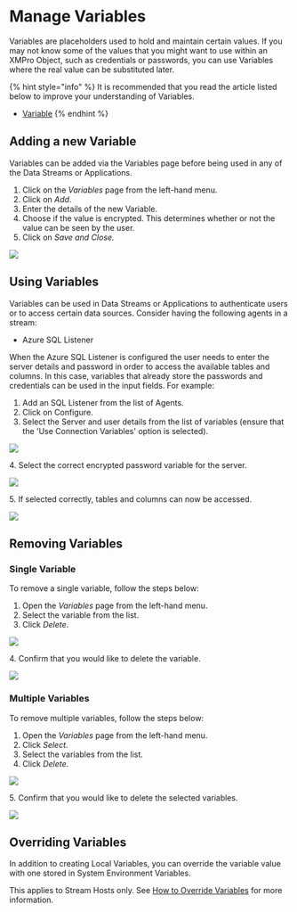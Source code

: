 # Manage Variables

Variables are placeholders used to hold and maintain certain values. If you may not know some of the values that you might want to use within an XMPro Object, such as credentials or passwords, you can use Variables where the real value can be substituted later.&#x20;

{% hint style="info" %}
It is recommended that you read the article listed below to improve your understanding of Variables.

* [Variable](../concepts/variable.md)
{% endhint %}

## Adding a new Variable

Variables can be added via the Variables page before being used in any of the Data Streams or Applications.

1. Click on the _Variables_ page from the left-hand menu.
2. Click on _Add_.
3. Enter the details of the new Variable.
4. Choose if the value is encrypted. This determines whether or not the value can be seen by the user.
5. Click on _Save and Close._

![](../.gitbook/assets/Variables\_2.png)

## Using Variables

Variables can be used in Data Streams or Applications to authenticate users or to access certain data sources. Consider having the following agents in a stream:

* Azure SQL Listener

When the Azure SQL Listener is configured the user needs to enter the server details and password in order to access the available tables and columns. In this case, variables that already store the passwords and credentials can be used in the input fields. For example:

1. Add an SQL Listener from the list of Agents.
2. Click on Configure.
3. Select the Server and user details from the list of variables (ensure that the 'Use Connection Variables' option is selected).

![](../.gitbook/assets/VR\_1.png)

&#x20;   4\. Select the correct encrypted password variable for the server.

![](../.gitbook/assets/VR\_2.png)

&#x20;   5\. If selected correctly, tables and columns can now be accessed.

![](../.gitbook/assets/VR\_3.png)

## Removing Variables

### **Single Variable**

To remove a single variable, follow the steps below:

1. Open the _Variables_ page from the left-hand menu.
2. Select the variable from the list.
3. Click _Delete_.

![](../.gitbook/assets/Variables\_7.png)

&#x20;   4\. Confirm that you would like to delete the variable.

![](<../.gitbook/assets/Variables\_8 (1).png>)

### **Multiple Variables**

To remove multiple variables, follow the steps below:

1. Open the _Variables_ page from the left-hand menu.
2. Click _Select_.
3. Select the variables from the list.
4. Click _Delete_.

![](../.gitbook/assets/Variables\_9.png)

&#x20;   5\. Confirm that you would like to delete the selected variables.

![](../.gitbook/assets/Variables\_10.png)

## Overriding Variables

In addition to creating Local Variables, you can override the variable value with one stored in System Environment Variables.

This applies to Stream Hosts only. See [How to Override Variables](stream-host.md#how-to-override-variables) for more information.
